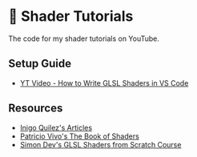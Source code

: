 # 🎨 Shader Tutorials

The code for my shader tutorials on YouTube.

## Setup Guide

- [YT Video - How to Write GLSL Shaders in VS Code](https://www.youtube.com/watch?v=7UvpTTEE1Hs)

## Resources

- [Inigo Quilez's Articles](https://iquilezles.org/articles/)
- [Patricio Vivo's The Book of Shaders](https://thebookofshaders.com/)
- [Simon Dev's GLSL Shaders from Scratch Course](https://simondev.teachable.com/)
